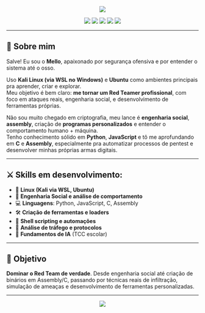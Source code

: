 <!-- Banner -->
<p align="center">
  <img src="https://i.pinimg.com/originals/2d/29/40/2d2940898055620e0c58128c629d1b8c.gif"/>
</p>

<!-- Tags -->
<p align="center">
  <img src="https://img.shields.io/badge/KALI-005abb?style=for-the-badge&logo=kalilinux&logoColor=white"/>
  <img src="https://img.shields.io/badge/UBUNTU-e95420?style=for-the-badge&logo=ubuntu&logoColor=white"/>
  <img src="https://img.shields.io/badge/WSL-0078D6?style=for-the-badge&logo=windows&logoColor=white"/>
  <img src="https://img.shields.io/badge/RED%20TEAM-8A0000?style=for-the-badge"/>
  <img src="https://img.shields.io/badge/ENGINEERING_SOCIAL-purple?style=for-the-badge"/>
</p>

---

## 👾 Sobre mim

Salve! Eu sou o **Mello**, apaixonado por segurança ofensiva e por entender o sistema até o osso.

Uso **Kali Linux (via WSL no Windows)** e **Ubuntu** como ambientes principais pra aprender, criar e explorar.  
Meu objetivo é bem claro: **me tornar um Red Teamer profissional**, com foco em ataques reais, engenharia social, e desenvolvimento de ferramentas próprias.

Não sou muito chegado em criptografia, meu lance é **engenharia social**, **assembly**, criação de **programas personalizados** e entender o comportamento humano + máquina.  
Tenho conhecimento sólido em **Python**, **JavaScript** e tô me aprofundando em **C** e **Assembly**, especialmente pra automatizar processos de pentest e desenvolver minhas próprias armas digitais.

---

## ⚔️ Skills em desenvolvimento:

- 🐧 **Linux (Kali via WSL, Ubuntu)**
- 🧠 **Engenharia Social e análise de comportamento**
- 💻 **Linguagens**: Python, JavaScript, C, Assembly
- 🛠️ **Criação de ferramentas e loaders**
- 🧬 **Shell scripting e automações**
- 📡 **Análise de tráfego e protocolos**
- 🧠 **Fundamentos de IA** (TCC escolar)

---

## 🚩 Objetivo

**Dominar o Red Team de verdade**. Desde engenharia social até criação de binários em Assembly/C, passando por técnicas reais de infiltração, simulação de ameaças e desenvolvimento de ferramentas personalizadas.

---

<p align="center">
  <img src="https://readme-typing-svg.demolab.com?font=Fira+Code&weight=700&size=22&pause=1000&center=true&vCenter=true&width=460&lines=Stay+quiet+%E2%80%94+move+in+the+shadows...;Red+Team+in+progress+%F0%9F%9A%80;Coding+custom+tools+%F0%9F%94%A5"/>
</p>

